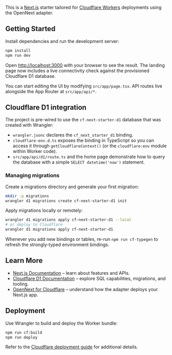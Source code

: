 This is a [Next.js](https://nextjs.org) starter tailored for [Cloudflare Workers](https://developers.cloudflare.com/workers/) deployments using the OpenNext adapter.

## Getting Started

Install dependencies and run the development server:

```bash
npm install
npm run dev
```

Open [http://localhost:3000](http://localhost:3000) with your browser to see the result. The landing page now includes a live connectivity check against the provisioned Cloudflare D1 database.

You can start editing the UI by modifying `src/app/page.tsx`. API routes live alongside the App Router at `src/app/api/*`.

## Cloudflare D1 integration

The project is pre-wired to use the `cf-next-starter-d1` database that was created with Wrangler:

- `wrangler.jsonc` declares the `cf_next_starter_d1` binding.
- `cloudflare-env.d.ts` exposes the binding in TypeScript so you can access it through `getCloudflareContext()` (or the `cloudflare:env` module within Worker code).
- `src/app/api/d1/route.ts` and the home page demonstrate how to query the database with a simple `SELECT datetime('now')` statement.

### Managing migrations

Create a migrations directory and generate your first migration:

```bash
mkdir -p migrations
wrangler d1 migrations create cf-next-starter-d1 init
```

Apply migrations locally or remotely:

```bash
wrangler d1 migrations apply cf-next-starter-d1 --local
# or deploy to Cloudflare
wrangler d1 migrations apply cf-next-starter-d1
```

Whenever you add new bindings or tables, re-run `npm run cf-typegen` to refresh the strongly-typed environment bindings.

## Learn More

- [Next.js Documentation](https://nextjs.org/docs) – learn about features and APIs.
- [Cloudflare D1 Documentation](https://developers.cloudflare.com/d1/) – explore SQL capabilities, migrations, and tooling.
- [OpenNext for Cloudflare](https://opennext.js.org/cloudflare) – understand how the adapter deploys your Next.js app.

## Deployment

Use Wrangler to build and deploy the Worker bundle:

```bash
npm run cf:build
npm run deploy
```

Refer to the [Cloudflare deployment guide](https://developers.cloudflare.com/workers/wrangler/deploy-projects/) for additional details.
